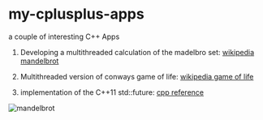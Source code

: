 my-cplusplus-apps
=================

a couple of interesting C++ Apps

1. Developing a multithreaded calculation of the madelbro set: [wikipedia mandelbrot](http://en.wikipedia.org/wiki/Mandelbrot_set)

2. Multithreaded version of conways game of life: [wikipedia game of life](http://en.wikipedia.org/wiki/Conway%27s_Game_of_Life)

3. implementation of the C++11 std::future: [cpp reference](http://en.cppreference.com/w/cpp/thread/future)

![mandelbrot](/madelbrot/mandel.png)


